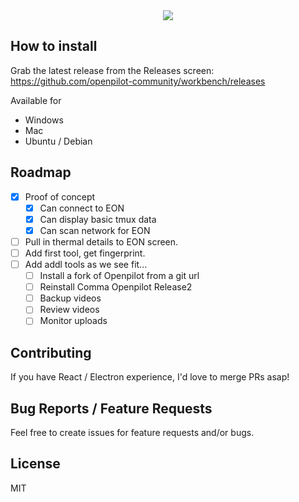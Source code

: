 <div align="center">
<img src="https://slack-imgs.com/?c=1&url=https%3A%2F%2Fmedia.giphy.com%2Fmedia%2FpOFUyfk12E6GjqFOMa%2Fgiphy.gif" />
</div>

## How to install

Grab the latest release from the Releases screen:
https://github.com/openpilot-community/workbench/releases

Available for

- Windows
- Mac
- Ubuntu / Debian

## Roadmap

- [x] Proof of concept
  - [x] Can connect to EON
  - [x] Can display basic tmux data
  - [x] Can scan network for EON
- [ ] Pull in thermal details to EON screen.
- [ ] Add first tool, get fingerprint.
- [ ] Add addl tools as we see fit...
  - [ ] Install a fork of Openpilot from a git url
  - [ ] Reinstall Comma Openpilot Release2
  - [ ] Backup videos
  - [ ] Review videos
  - [ ] Monitor uploads

## Contributing

If you have React / Electron experience, I'd love to merge PRs asap!

## Bug Reports / Feature Requests

Feel free to create issues for feature requests and/or bugs.

## License
MIT